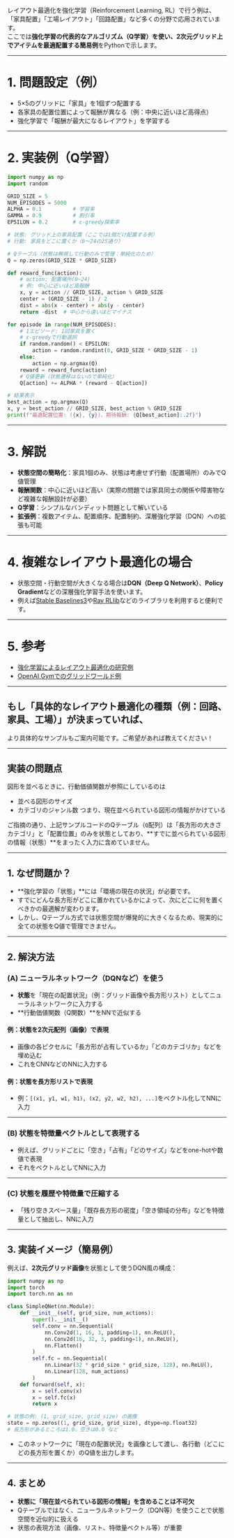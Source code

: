 レイアウト最適化を強化学習（Reinforcement Learning, RL）で行う例は、  
「家具配置」「工場レイアウト」「回路配置」など多くの分野で応用されています。  
ここでは**強化学習の代表的なアルゴリズム（Q学習）を使い、2次元グリッド上でアイテムを最適配置する簡易例**をPythonで示します。

---

# 1. 問題設定（例）

- 5×5のグリッドに「家具」を1個ずつ配置する
- 各家具の配置位置によって報酬が異なる（例：中央に近いほど高得点）
- 強化学習で「報酬が最大になるレイアウト」を学習する

---

# 2. 実装例（Q学習）

```python
import numpy as np
import random

GRID_SIZE = 5
NUM_EPISODES = 5000
ALPHA = 0.1          # 学習率
GAMMA = 0.9          # 割引率
EPSILON = 0.2        # ε-greedy探索率

# 状態: グリッド上の家具配置（ここでは1個だけ配置する例）
# 行動: 家具をどこに置くか（0〜24の25通り）

# Qテーブル（状態は無視して行動のみで管理：単純化のため）
Q = np.zeros(GRID_SIZE * GRID_SIZE)

def reward_func(action):
    # action: 配置場所(0~24)
    # 例: 中心に近いほど高報酬
    x, y = action // GRID_SIZE, action % GRID_SIZE
    center = (GRID_SIZE - 1) / 2
    dist = abs(x - center) + abs(y - center)
    return -dist  # 中心から遠いほどマイナス

for episode in range(NUM_EPISODES):
    # 1エピソード: 1回家具を置く
    # ε-greedyで行動選択
    if random.random() < EPSILON:
        action = random.randint(0, GRID_SIZE * GRID_SIZE - 1)
    else:
        action = np.argmax(Q)
    reward = reward_func(action)
    # Q値更新（状態遷移はないので単純化）
    Q[action] += ALPHA * (reward - Q[action])

# 結果表示
best_action = np.argmax(Q)
x, y = best_action // GRID_SIZE, best_action % GRID_SIZE
print(f"最適配置位置: ({x}, {y})、期待報酬: {Q[best_action]:.2f}")
```

---

# 3. 解説

- **状態空間の簡略化**：家具1個のみ、状態は考慮せず行動（配置場所）のみでQ値管理
- **報酬関数**：中心に近いほど高い（実際の問題では家具同士の関係や障害物など複雑な報酬設計が必要）
- **Q学習**：シンプルなバンディット問題として解いている
- **拡張例**：複数アイテム、配置順序、配置制約、深層強化学習（DQN）への拡張も可能

---

# 4. 複雑なレイアウト最適化の場合

- 状態空間・行動空間が大きくなる場合は**DQN（Deep Q Network）**、**Policy Gradient**などの深層強化学習手法を使います。
- 例えば[Stable Baselines3](https://stable-baselines3.readthedocs.io/)や[Ray RLlib](https://docs.ray.io/en/latest/rllib/index.html)などのライブラリを利用すると便利です。

---

# 5. 参考

- [強化学習によるレイアウト最適化の研究例](https://www.jstage.jst.go.jp/article/ieejeiss/140/9/140_1013/_pdf)
- [OpenAI Gymでのグリッドワールド例](https://gymnasium.farama.org/)

---

## もし「具体的なレイアウト最適化の種類（例：回路、家具、工場）」が決まっていれば、  
より具体的なサンプルもご案内可能です。ご希望があれば教えてください！

---

## 実装の問題点
図形を並べるときに、行動価値関数が参照にしているのは
- 並べる図形のサイズ
- カテゴリのジャンル数
つまり、現在並べられている図形の情報がかけている

ご指摘の通り、上記サンプルコードのQテーブル（`Q`配列）は「長方形の大きさカテゴリ」と「配置位置」のみを状態としており、**すでに並べられている図形の情報（状態）**をまったく入力に含めていません。

---

## 1. なぜ問題か？

- **強化学習の「状態」**には「環境の現在の状況」が必要です。
- すでにどんな長方形がどこに置かれているかによって、次にどこに何を置くべきかの最適解が変わります。
- しかし、Qテーブル方式では状態空間が爆発的に大きくなるため、現実的に全ての状態をQ値で管理できません。

---

## 2. 解決方法

### (A) **ニューラルネットワーク（DQNなど）を使う**

- **状態**を「現在の配置状況」（例：グリッド画像や長方形リスト）としてニューラルネットワークに入力する
- **行動価値関数（Q関数）**をNNで近似する

#### 例：状態を2次元配列（画像）で表現
- 画像の各ピクセルに「長方形が占有しているか」「どのカテゴリか」などを埋め込む
- これをCNNなどのNNに入力する

#### 例：状態を長方形リストで表現
- 例：`[(x1, y1, w1, h1), (x2, y2, w2, h2), ...]`をベクトル化してNNに入力

---

### (B) **状態を特徴量ベクトルとして表現する**

- 例えば、グリッドごとに「空き」「占有」「どのサイズ」などをone-hotや数値で表現
- それをベクトルとしてNNに入力

---

### (C) **状態を履歴や特徴量で圧縮する**

- 「残り空きスペース量」「既存長方形の密度」「空き領域の分布」などを特徴量として抽出し、NNに入力

---

## 3. 実装イメージ（簡易例）

例えば、**2次元グリッド画像**を状態として使うDQN風の構成：

```python
import numpy as np
import torch
import torch.nn as nn

class SimpleQNet(nn.Module):
    def __init__(self, grid_size, num_actions):
        super().__init__()
        self.conv = nn.Sequential(
            nn.Conv2d(1, 16, 3, padding=1), nn.ReLU(),
            nn.Conv2d(16, 32, 3, padding=1), nn.ReLU(),
            nn.Flatten()
        )
        self.fc = nn.Sequential(
            nn.Linear(32 * grid_size * grid_size, 128), nn.ReLU(),
            nn.Linear(128, num_actions)
        )
    def forward(self, x):
        x = self.conv(x)
        x = self.fc(x)
        return x

# 状態の例: (1, grid_size, grid_size) の画像
state = np.zeros((1, grid_size, grid_size), dtype=np.float32)
# 長方形があるところは1.0、空きは0.0 など
```
- このネットワークに「現在の配置状況」を画像として渡し、各行動（どこにどの長方形を置くか）のQ値を出力します。

---

## 4. まとめ

- **状態に「現在並べられている図形の情報」を含めることは不可欠**
- Qテーブルではなく、ニューラルネットワーク（DQN等）を使うことで状態空間を近似的に扱える
- 状態の表現方法（画像、リスト、特徴量ベクトル等）が重要





